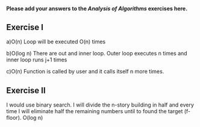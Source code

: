 #### Please add your answers to the ***Analysis of  Algorithms*** exercises here.

## Exercise I

a)O(n) Loop will be executed O(n) times


b)O(log n) There are out and inner loop. Outer loop executes n times and inner loop runs j+1 times


c)O(n) Function is called by user and it calls itself n more times.

## Exercise II
I would use binary search. I will divide the n-story building in half and every time I 
will eliminate half the remaining numbers until to found the target (f-floor).
O(log n)




